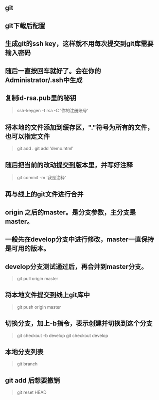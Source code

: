 ## git

## git下载后配置
## 生成git的ssh key，这样就不用每次提交到git库需要输入密码
## 随后一直按回车就好了。会在你的Administrator/.ssh中生成
## 复制id-rsa.pub里的秘钥
> ssh-keygen -t rsa -C '你的注册账号'

## 将本地的文件添加到缓存区，"."符号为所有的文件，也可以指定文件
> git add .
> git add 'demo.html'

## 随后把当前的改动提交到版本里，并写好注释
> git commit -m '我是注释'

## 再与线上的git文件进行合并
## origin 之后的master。是分支参数，主分支是master。
## 一般先在develop分支中进行修改，master一直保持是可用的版本。
## develop分支测试通过后，再合并到master分支。
> git pull origin master

## 将本地文件提交到线上git库中
> git push origin master

## 切换分支，加上-b指令，表示创建并切换到这个分支
> git checkout -b develop
> git checkout develop

## 本地分支列表
> git branch

## git add 后想要撤销
> git reset HEAD

